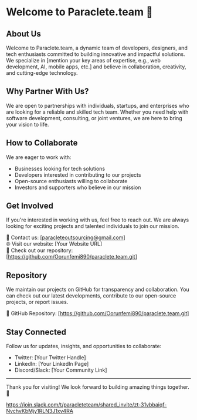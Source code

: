 # Welcome to Paraclete.team 🚀

## About Us
Welcome to Paraclete.team, a dynamic team of developers, designers, and tech enthusiasts committed to building innovative and impactful solutions. We specialize in [mention your key areas of expertise, e.g., web development, AI, mobile apps, etc.] and believe in collaboration, creativity, and cutting-edge technology.

## Why Partner With Us?
We are open to partnerships with individuals, startups, and enterprises who are looking for a reliable and skilled tech team. Whether you need help with software development, consulting, or joint ventures, we are here to bring your vision to life.

## How to Collaborate
We are eager to work with:
- Businesses looking for tech solutions
- Developers interested in contributing to our projects
- Open-source enthusiasts willing to collaborate
- Investors and supporters who believe in our mission

## Get Involved
If you're interested in working with us, feel free to reach out. We are always looking for exciting projects and talented individuals to join our mission.

📧 Contact us: [paracleteoutsourcing@gmail.com]  
🌐 Visit our website: [Your Website URL]  
📂 Check out our repository: [https://github.com/Oorunfemi890/paraclete.team.git]

## Repository
We maintain our projects on GitHub for transparency and collaboration. You can check out our latest developments, contribute to our open-source projects, or report issues.

🔗 GitHub Repository: [https://github.com/Oorunfemi890/paraclete.team.git]

## Stay Connected
Follow us for updates, insights, and opportunities to collaborate:
- Twitter: [Your Twitter Handle]
- LinkedIn: [Your LinkedIn Page]
- Discord/Slack: [Your Community Link]

---

Thank you for visiting! We look forward to building amazing things together. 🚀

https://join.slack.com/t/paracleteteam/shared_invite/zt-31vbbaiqf-NvchvKbMjy1RLN3J1xv4RA